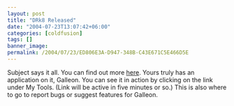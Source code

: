 ```yaml
---
layout: post
title: "DRk8 Released"
date: "2004-07-23T13:07:42+06:00"
categories: [coldfusion]
tags: []
banner_image: 
permalink: /2004/07/23/ED806E3A-D947-348B-C43E671C5E466D5E
---
```


Subject says it all. You can find out more <a href="http://www.macromedia.com/software/drk/">here</a>. Yours truly has an application on it, Galleon. You can see it in action by clicking on the link under My Tools. (Link will be active in five minutes or so.) This is also where to go to report bugs or suggest features for Galleon.